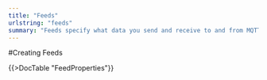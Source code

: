 ```yaml
---
title: "Feeds"
urlstring: "feeds"
summary: "Feeds specify what data you send and receive to and from MQTT"
---
```


#Creating Feeds


{{>DocTable "FeedProperties"}}